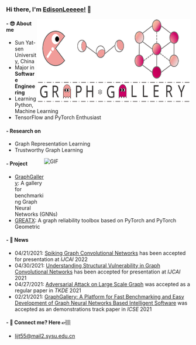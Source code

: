 ### Hi there, I'm [EdisonLeeeee!](https://github.com/EdisonLeeeee) 👋


<img align="right" height="230px" width="420px" alt="GIF" src="https://github.com/EdisonLeeeee/GraphGallery/blob/master/imgs/graphgallery.svg" />

#### - 😎 About me
- Sun Yat-sen University, China
- Major in **Software Engineering**
- Learning Python, Machine Learning
- TensorFlow and PyTorch Enthusiast

#### - Research on

+ Graph Representation Learning
+ Trustworthy Graph Learning

<img align="right" height="130px" width="400px" alt="GIF" src="https://github.com/EdisonLeeeee/GraphWar/blob/master/imgs/greatx.png" />

#### - Project
+ [GraphGallery](https://github.com/EdisonLeeeee/GraphGallery): A gallery for benchmarking Graph Neural Networks (GNNs)
+ [GREATX](https://github.com/EdisonLeeeee/GREATX): A graph reliability toolbox based on PyTorch and PyTorch Geometric



#### - 💨 News
+ 04/21/2021: [Spiking Graph Convolutional Networks](https://arxiv.org/abs/2205.02767) has been accepted for presentation at *IJCAI* 2022
+ 04/30/2021: [Understanding Structural Vulnerability in Graph Convolutional Networks](https://www.ijcai.org/proceedings/2021/310) has been accepted for presentation at *IJCAI* 2021
+ 04/27/2021: [Adversarial Attack on Large Scale Graph](https://arxiv.org/abs/2009.03488) was accepted as a regular paper in *TKDE* 2021
+ 02/21/2021: [GraphGallery: A Platform for Fast Benchmarking and Easy Development of Graph Neural Networks Based Intelligent Software](https://arxiv.org/abs/2102.07933) was accepted as an demonstrations track paper in *ICSE* 2021

#### - 💬 Connect me? Here 👉🏼
+ lijt55@mail2.sysu.edu.cn
